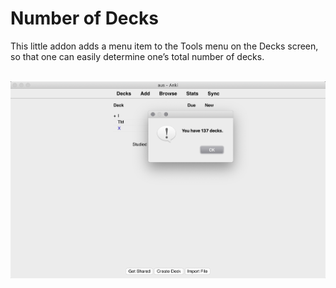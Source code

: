 # Number of Decks

This little addon adds a menu item to the Tools menu on the Decks screen, so that one can easily determine one’s total number of decks.

<p align="center"><br><img src="number_of_decks.png" alt="screenshot" width=610><br></p>
